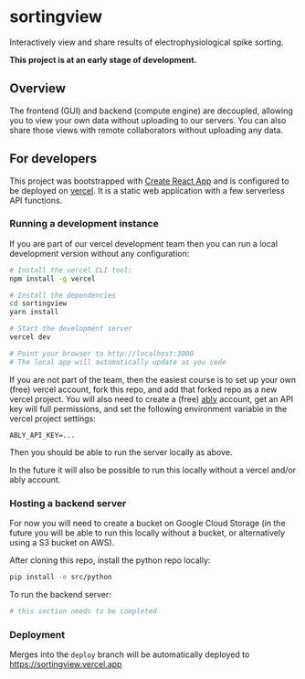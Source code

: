 # sortingview

Interactively view and share results of electrophysiological spike sorting.

**This project is at an early stage of development.**

## Overview

The frontend (GUI) and backend (compute engine) are decoupled, allowing you to view your own data without uploading to our servers. You can also share those views with remote collaborators without uploading any data.

## For developers

This project was bootstrapped with [Create React App](https://github.com/facebook/create-react-app) and is configured to be deployed on [vercel](https://vercel.com). It is a static web application with a few serverless API functions.

### Running a development instance

If you are part of our vercel development team then you can run a local development version without any configuration:

```bash
# Install the vercel CLI tool:
npm install -g vercel

# Install the dependencies
cd sortingview
yarn install

# Start the development server
vercel dev

# Point your browser to http://localhost:3000
# The local app will automatically update as you code
```

If you are not part of the team, then the easiest course is to set up your own (free) vercel account, fork this repo, and add that forked repo as a new vercel project. You will also need to create a (free) [ably](https://ably.com) account, get an API key will full permissions, and set the following environment variable in the vercel project settings:

```
ABLY_API_KEY=...
```

Then you should be able to run the server locally as above.

In the future it will also be possible to run this locally without a vercel and/or ably account.

### Hosting a backend server

For now you will need to create a bucket on Google Cloud Storage (in the future you will be able to run this locally without a bucket, or alternatively using a S3 bucket on AWS).

After cloning this repo, install the python repo locally:

```bash
pip install -e src/python
```

To run the backend server:

```bash
# this section needs to be completed
```

### Deployment

Merges into the `deploy` branch will be automatically deployed to https://sortingview.vercel.app

<!-- Commits to other branches will generate [preview deployments](https://vercel.com/docs/git#preview-branches). -->


